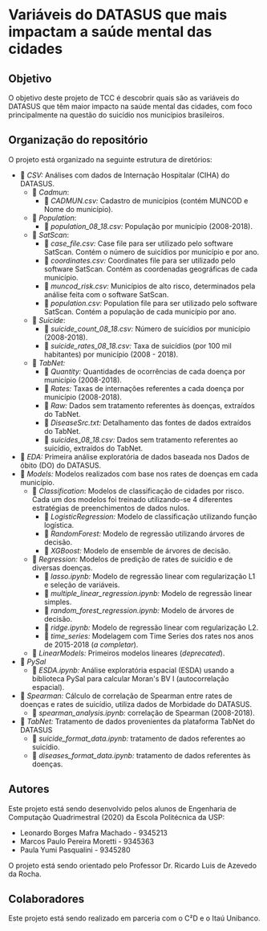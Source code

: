 # Variáveis do DATASUS que mais impactam a saúde mental das cidades

## Objetivo

O objetivo deste projeto de TCC é descobrir quais são as variáveis do DATASUS que têm maior impacto na saúde mental das cidades, com foco principalmente na questão do suicídio nos municípios brasileiros.

## Organização do repositório

O projeto está organizado na seguinte estrutura de diretórios:

* 📁 _CSV:_ Análises com dados de Internação Hospitalar (CIHA) do DATASUS.
  * 📁 _Cadmun_: 
    * 📄 _CADMUN.csv:_ Cadastro de municípios (contém MUNCOD e Nome do município).
  * 📁 _Population_: 
    * 📄 _population_08_18.csv:_ População por município (2008-2018).
  * 📁 _SatScan_: 
    * 📄 _case_file.csv:_ Case file para ser utilizado pelo software SatScan. Contém o número de suicídios por município e por ano.
    * 📄 _coordinates.csv:_ Coordinates file para ser utilizado pelo software SatScan. Contém as coordenadas geográficas de cada município.
    * 📄 _muncod_risk.csv:_ Municípios de alto risco, determinados pela análise feita com o software SatScan.
    * 📄 _population.csv:_ Population file para ser utilizado pelo software SatScan. Contém a população de cada município por ano.
  * 📁 _Suicide_: 
    * 📄 _suicide_count_08_18.csv:_ Número de suicídios por município (2008-2018).
    * 📄 _suicide_rates_08_18.csv:_ Taxa de suicídios (por 100 mil habitantes) por município (2008 - 2018).
  * 📁 _TabNet:_ 
    * 📁 _Quantity:_ Quantidades de ocorrências de cada doença por município (2008-2018).
    * 📁 _Rates:_ Taxas de internações referentes a cada doença por município (2008-2018).
    * 📁 _Raw:_ Dados sem tratamento referentes às doenças, extraídos do TabNet.
    * 📄 _DiseaseSrc.txt:_ Detalhamento das fontes de dados extraídos do TabNet.
    * 📄 _suicides_08_18.csv:_ Dados sem tratamento referentes ao suicídio, extraídos do TabNet.
* 📁 _EDA:_ Primeira análise exploratória de dados baseada nos Dados de óbito (DO) do DATASUS.
* 📁 _Models:_ Modelos realizados com base nos rates de doenças em cada município.
  * 📁 _Classification_: Modelos de classificação de cidades por risco. Cada um dos modelos foi treinado utilizando-se 4 diferentes estratégias de preenchimentos de dados nulos.
    * 📁 _LogisticRegression:_ Modelo de classificação utilizando função logística.
    * 📁 _RandomForest:_ Modelo de regressão utilizando árvores de decisão.
    * 📁 _XGBoost:_ Modelo de ensemble de árvores de decisão.
  * 📁 _Regression:_ Modelos de predição de rates de suicídio e de diversas doenças.
    * 📄 _lasso.ipynb:_ Modelo de regressão linear com regularização L1 e seleção de variáveis.
    * 📄 _multiple\_linear\_regression.ipynb:_ Modelo de regressão linear simples.
    * 📄 _random\_forest\_regression.ipynb:_ Modelo de árvores de decisão.
    * 📄 _ridge.ipynb:_ Modelo de regressão linear com regularização L2.
    * 📁 _time\_series:_ Modelagem com Time Series dos rates nos anos de 2015-2018 (_a completar_).
  * 📁 _LinearModels:_ Primeiros modelos lineares (_deprecated_).
* 📁 _PySal_
  * 📄 _ESDA.ipynb:_ Análise exploratória espacial (ESDA) usando a biblioteca PySal para calcular Moran's BV I (autocorrelação espacial).
* 📁 _Spearman:_ Cálculo de correlação de Spearman entre rates de doenças e rates de suicídio, utiliza dados de Morbidade do DATASUS.
  * 📄 _spearman_analysis.ipynb:_ correlação de Spearman (2008-2018).  
* 📁 _TabNet:_ Tratamento de dados provenientes da plataforma TabNet do DATASUS
  * 📄 _suicide_format_data.ipynb:_ tratamento de dados referentes ao suicídio.
  * 📄 _diseases_format_data.ipynb:_ tratamento de dados referentes às doenças.

## Autores

Este projeto está sendo desenvolvido pelos alunos de Engenharia de Computação Quadrimestral (2020) da Escola Politécnica da USP:

* Leonardo Borges Mafra Machado - 9345213
* Marcos Paulo Pereira Moretti - 9345363
* Paula Yumi Pasqualini - 9345280

O projeto está sendo orientado pelo Professor Dr. Ricardo Luis de Azevedo da Rocha.

## Colaboradores

Este projeto está sendo realizado em parceria com o C²D e o Itaú Unibanco.
